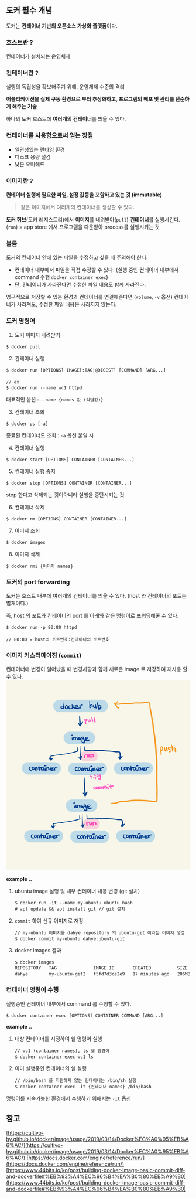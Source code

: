 ## 도커 필수 개념

도커는 **컨테이너 기반의 오픈소스 가상화 플랫폼**이다.

### 호스트란 ?
컨테이너가 설치되는 운영체제

### 컨테이너란 ?
실행의 독립성을 확보해주기 위해, 운영체제 수준의 격리

**어플리케이션을 실제 구동 환경으로 부터 추상화하고, 프로그램의 배포 및 관리를 단순하게 해주는 기술**

하나의 도커 호스트에 **여러개의 컨테이너**를 띄울 수 있다.

### 컨테이너를 사용함으로써 얻는 장점
- 일관성있는 런타임 환경
- 디스크 용량 절감
- 낮은 오버헤드

### 이미지란 ?
**컨테이너 실행에 필요한 파일, 설정 값등을 포함하고 있는 것 (immutable)**

> 같은 이미지에서 여러개의 컨테이너를 생성할 수 있다.

**도커 허브**(도커 레지스트리)에서 **이미지**를 내려받아(`pull`) **컨테이너**를 실행시킨다.(`run`)
= app store 에서 프로그램을 다운받아 process를 실행시키는 것

### 볼륨
도커의 컨테이너 안에 있는 파일을 수정하고 싶을 때 주의해야 한다.
- 컨테이너 내부에서 파일을 직접 수정할 수 있다. (실행 중인 컨테이너 내부에서 command 수행 `docker container exec`)
- 단, 컨테이너가 사라진다면 수정한 파일 내용도 함께 사라진다.

영구적으로 저장할 수 있는 환경과 컨테이너를 연결해준다면 (`volume`, `-v` 옵션) 컨테이너가 사라져도, 수정한 파일 내용은 사라지지 않는다.

### 도커 명령어
1. 도커 이미지 내려받기
```
$ docker pull
```

2. 컨테이너 실행
```
$ docker run [OPTIONS] IMAGE[:TAG|@DIGEST] [COMMAND] [ARG...]

// ex
$ docker run --name wc1 httpd
```

대표적인 옵션 : `--name {names 값 (식별값)}`

3. 컨테이너 조회
```
$ docker ps [-a]
```

종료된 컨테이너도 조회 : `-a` 옵션 붙일 시

4. 컨테이너 실행
```
$ docker start [OPTIONS] CONTAINER [CONTAINER...]
```

5. 컨테이너 실행 중지
```
$ docker stop [OPTIONS] CONTAINER [CONTAINER...]
```

stop 한다고 삭제되는 것이아니라 실행을 중단시키는 것

6. 컨테이너 삭제
```
$ docker rm [OPTIONS] CONTAINER [CONTAINER...]
```

7. 이미지 조회
```
$ docker images
```

8. 이미지 삭제
```
$ docker rmi {이미지 names}
```

### 도커의 port forwarding
도커는 호스트 내부에 여러개의 컨테이너를 띄울 수 있다.
(host 와 컨테이너의 포트는 별개이다.)

즉, host 의 포트와 컨테이너의 port 를 아래와 같은 명령어로 포워딩해줄 수 있다.
```
$ docker run -p 80:80 httpd

// 80:80 = host의 포트번호:컨테이너의 포트번호
```

### 이미지 커스터마이징 (`commit`)
컨테이너에 변경이 일어났을 때 변경사항과 함께 새로운 image 로 저장하여 재사용 할 수 있다.
![img_1.png](../images/docker-commit.jpeg)

**example ..**
1. ubuntu image 실행 및 내부 컨테이너 내용 변경 (git 설치)
    ```
    $ docker run -it --name my-ubuntu ubuntu bash
    # apt update && apt install git // git 설치
    ```

2. `commit` 하여 신규 이미지로 저장
    ```
    // my-ubuntu 이미지를 dahye repository 의 ubuntu-git 이라는 이미지 생성
    $ docker commit my-ubuntu dahye:ubuntu-git
    ```

3. docker images 결과
    ```
    $ docker images
    REPOSITORY   TAG              IMAGE ID       CREATED          SIZE
    dahye        my-ubuntu-git2   f5fd7d3ce2e9   17 minutes ago   206MB
    ```

### 컨테이너 명령어 수행
실행중인 컨테이너 내부에서 command 를 수행할 수 있다.

```
$ docker container exec [OPTIONS] CONTAINER COMMAND [ARG...]
```

**example ..**
1. 대상 컨테이너를 지정하여 쉘 명령어 실행
   ```
   // wc1 (container names), ls 쉘 명령어
   $ docker container exec wc1 ls
   ```
2. 이미 실행중인 컨테이너의 쉘 실행
   ```
   // /bin/bash 를 지원하지 않는 컨테이너는 /bin/sh 실행
   $ docker container exec -it {컨테이너 names} /bin/bash
   ```

명령어를 지속가능한 환경에서 수행하기 위해서는 `-it` 옵션


## 참고

[https://cultivo-hy.github.io/docker/image/usage/2019/03/14/Docker%EC%A0%95%EB%A6%AC/](https://cultivo-hy.github.io/docker/image/usage/2019/03/14/Docker%EC%A0%95%EB%A6%AC/)
[https://docs.docker.com/engine/reference/run/](https://docs.docker.com/engine/reference/run/)
[https://www.44bits.io/ko/post/building-docker-image-basic-commit-diff-and-dockerfile#%EB%93%A4%EC%96%B4%EA%B0%80%EB%A9%B0](https://www.44bits.io/ko/post/building-docker-image-basic-commit-diff-and-dockerfile#%EB%93%A4%EC%96%B4%EA%B0%80%EB%A9%B0)